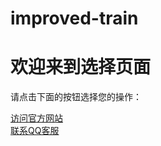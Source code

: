 # improved-train<!DOCTYPE html>
<html>
<head>
    <title>选择页面</title>
</head>
<body>
    <h1>欢迎来到选择页面</h1>
    <p>请点击下面的按钮选择您的操作：</p>
    <a href="http://example.com">访问官方网站</a><br>
    <a href="tencent://message/?uin=你的QQ号码&Site=网站名称&Menu=yes">联系QQ客服</a>
</body>
</html>

